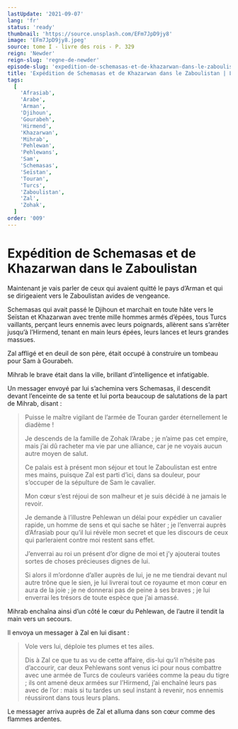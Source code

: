 ```yaml
---
lastUpdate: '2021-09-07'
lang: 'fr'
status: 'ready'
thumbnail: 'https://source.unsplash.com/EFm7JpD9jy8'
image: 'EFm7JpD9jy8.jpeg'
source: tome I - livre des rois - P. 329
reign: 'Newder'
reign-slug: 'regne-de-newder'
episode-slug: 'expedition-de-schemasas-et-de-khazarwan-dans-le-zaboulistan'
title: 'Expédition de Schemasas et de Khazarwan dans le Zaboulistan | Le Livre des Rois | Shâhnâmeh'
tags:
  [
    'Afrasiab',
    'Arabe',
    'Arman',
    'Djihoun',
    'Gourabeh',
    'Hirmend',
    'Khazarwan',
    'Mihrab',
    'Pehlewan',
    'Pehlewans',
    'Sam',
    'Schemasas',
    'Seïstan',
    'Touran',
    'Turcs',
    'Zaboulistan',
    'Zal',
    'Zohak',
  ]
order: '009'
---
```


<!-- LTeX: language=fr -->

# Expédition de Schemasas et de Khazarwan dans le Zaboulistan

Maintenant je vais parler de ceux qui avaient quitté le pays d’Arman et qui se dirigeaient vers le Zaboulistan avides de vengeance.

Schemasas qui avait passé le Djihoun et marchait en toute hâte vers le Seïstan et Khazarwan avec trente mille hommes armés d’épées, tous Turcs vaillants, perçant leurs ennemis avec leurs poignards, allèrent sans s’arrêter jusqu’à l’Hirmend, tenant en main leurs épées, leurs lances et leurs grandes massues.

Zal affligé et en deuil de son père, était occupé à construire un tombeau pour Sam à Gourabeh.

Mihrab le brave était dans la ville, brillant d’intelligence et infatigable.

Un messager envoyé par lui s’achemina vers Schemasas, il descendit devant l’enceinte de sa tente et lui porta beaucoup de salutations de la part de Mihrab, disant :

> Puisse le maître vigilant de l’armée de Touran garder éternellement le diadème !
>
> Je descends de la famille de Zohak l’Arabe ; je n’aime pas cet empire, mais j’ai dû racheter ma vie par une alliance, car je ne voyais aucun autre moyen de salut.
>
> Ce palais est à présent mon séjour et tout le Zaboulistan est entre mes mains, puisque Zal est parti d’ici, dans sa douleur, pour s’occuper de la sépulture de Sam le cavalier.
>
> Mon cœur s’est réjoui de son malheur et je suis décidé à ne jamais le revoir.
>
> Je demande à l’illustre Pehlewan un délai pour expédier un cavalier rapide, un homme de sens et qui sache se hâter ; je l’enverrai auprès d’Afrasiab pour qu’il lui révèle mon secret et que les discours de ceux qui parleraient contre moi restent sans effet.
>
> J’enverrai au roi un présent d’or digne de moi et j’y ajouterai toutes sortes de choses précieuses dignes de lui.
>
> Si alors il m’ordonne d’aller auprès de lui, je ne me tiendrai devant nul autre trône que le sien, je lui livrerai tout ce royaume et mon cœur en aura de la joie ; je ne donnerai pas de peine à ses braves ; je lui enverrai les trésors de toute espèce que j’ai amassé.

Mihrab enchaîna ainsi d’un côté le cœur du Pehlewan, de l’autre il tendit la main vers un secours.

Il envoya un messager à Zal en lui disant :

> Vole vers lui, déploie tes plumes et tes ailes.
>
> Dis à Zal ce que tu as vu de cette affaire, dis-lui qu’il n’hésite pas d’accourir, car deux Pehlewans sont venus ici pour nous combattre avec une armée de Turcs de couleurs variées comme la peau du tigre ; ils ont amené deux armées sur l’Hirmend, j’ai enchaîné leurs pas avec de l’or : mais si tu tardes un seul instant à revenir, nos ennemis réussiront dans tous leurs plans.

Le messager arriva auprès de Zal et alluma dans son cœur comme des flammes ardentes.
